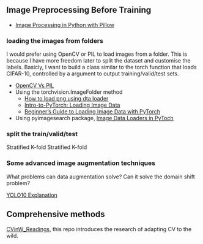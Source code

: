 ## Image Preprocessing Before Training

- [Image Processing in Python with Pillow](https://auth0.com/blog/image-processing-in-python-with-pillow/)


### loading the images from folders
I would prefer using OpenCV or PIL to load images from a folder. This is because I have more freedom later to split the dataset and customise the labels. Basicly, I want to build a class similar to the torch function that loads CIFAR-10, controlled by a argument to output training/valid/test sets.

- [OpenCV Vs PIL](https://www.geeksforgeeks.org/image-processing-opencv-vs-pil/)
- Using the torchvision.ImageFolder method
  - [How to load png using dta loader](https://discuss.pytorch.org/t/how-to-load-png-using-dataloader/17079)
  - [Intro-to-PyTorch: Loading Image Data](https://www.kaggle.com/code/leifuer/intro-to-pytorch-loading-image-data)
  - [Beginner’s Guide to Loading Image Data with PyTorch](https://towardsdatascience.com/beginners-guide-to-loading-image-data-with-pytorch-289c60b7afec)
- Using pyimagesearch package, [Image Data Loaders in PyToch](https://pyimagesearch.com/2021/10/04/image-data-loaders-in-pytorch/)

### split the train/valid/test
Stratified
K-fold
Stratified K-fold

### Some advanced image augmentation techniques

What problems can data augmentation solve? Can it solve the domain shift problem?

[YOLO10 Explanation](https://medium.com/@saiwadotai/yolov10-explanation-features-and-implementation-c67b49e44120)

## Comprehensive methods

[CVinW_Readings](https://github.com/Computer-Vision-in-the-Wild/CVinW_Readings?tab=readme-ov-file#orange_book-image-classification-in-the-wild), this repo introduces the research of adapting CV to the wild.
